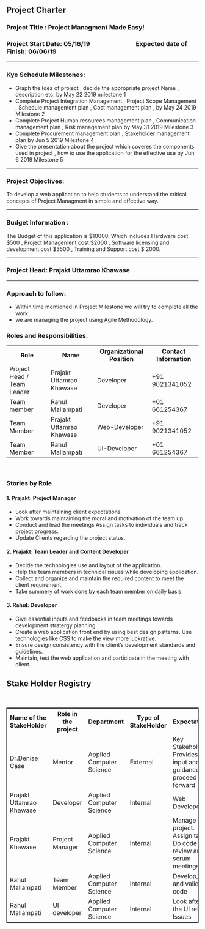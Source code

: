 
## Project Charter

### Project Title : Project Managment Made Easy!


### Project Start Date: 05/16/19 &nbsp;&nbsp;&nbsp;&nbsp;&nbsp;&nbsp;&nbsp;&nbsp;&nbsp;&nbsp;&nbsp;&nbsp;&nbsp;&nbsp;&nbsp;&nbsp;&nbsp;&nbsp;&nbsp;&nbsp;&nbsp;&nbsp;&nbsp;&nbsp;&nbsp;&nbsp;&nbsp;&nbsp;&nbsp;&nbsp;Expected date of Finish: 06/06/19

<hr>

### Kye Schedule Milestones:
* Graph the Idea of project , decide the appropriate project Name , description etc. by May 22 2019 milestone 1 
* Complete Project Integration Management , Project Scope Management , Schedule management plan , Cost management plan , by May 24 2019 Milestone 2
* Complete Project Human resources management plan , Communication management plan , Risk management plan by May 31 2019 Milestone 3
* Complete Procurement management plan , Stakeholder management plan by Jun 5 2019 Milestone 4
* Give the presentation about the project which coveres the components used in project , how to use the application for the effective use by Jun 6 2019  Milestone 5

<hr>


### Project Objectives:
To develop a web application to help students to understand the critical concepts of Project Managment in simple and effective way.

<hr>

### Budget Information :
The Budget of this application is $10000. Which includes Hardware cost $500 , Project Management cost $2000 , Software licensing and development cost $3500 , Training and Support cost $ 2000.

<hr>

### Project Head: Prajakt Uttamrao Khawase

<hr>

### Approach to follow: 

* Within time mentioned in Project Milestone we will try to complete all the work
* we are managing the project using Agile Methodology.


### Roles and Responsibilities:

<table>
  <tr>
    <th>Role</th>
    <th>Name</th>
    <th>Organizational Position</th>
    <th>Contact Information</th>
  </tr>
  <tr>
    <td>Project Head / Team Leader</td>
    <td>Prajakt Uttamrao Khawase</td>
    <td>Developer</td>
   <td>+91 9021341052</td>
  </tr>
  <tr>
    <td>Team member</td>
    <td>Rahul Mallampati</td>
    <td>Developer</td>
    <td>+01 661254367</td>
  </tr>
  
   <tr>
    <td>Team Member</td>
    <td>Prajakt Uttamrao Khawase</td>
    <td>Web-Developer</td>
   <td>+91 9021341052</td>
   </tr>
  
   <tr>
    <td>Team Member</td>
    <td>Rahul Mallampati</td>
    <td>UI-Developer</td>
   <td>+01 661254367</td>
   </tr>

</table>
<br>

### Stories by Role

#### 1. Prajakt: Project Manager

* Look after maintaining client expectations
* Work towards maintaining the moral and motivation of the team up.
* Conduct and lead the meetings Assign tasks to individuals and track project progress.
* Update Clients regarding the project status.

#### 2. Prajakt: Team Leader and Content Developer

* Decide the technologies use and layout of the application.
* Help the team members in technical issues while developing application.
* Collect and organize and maintain the required content to meet the client requirement.
* Take summery of work done by each team member on daily basis.



#### 3. Rahul: Developer

* Give essential inputs and feedbacks in team meetings towards development stratergy planning.
* Create a web application front end by using best design patterns.
  Use technologies like CSS to make the view more luckrative.
* Ensure design consistency with the client’s development standards and guidelines.
* Maintain, test the web application and participate in the meeting with client.


<h2>Stake Holder Registry</h2><br>
<table style="width:100%;border: 1px solid black;">
  <tr>
    <th>Name of the StakeHolder</th>
    <th>Role in the project</th> 
<th>Department</th>
	<th>Type of StakeHolder</th>
	<th>Expectations</th>
	<th>Contact Info</th>
  </tr>
  <tr>
    <td>Dr.Denise Case</td>
    <td>Mentor</td> 
    <td>
	Applied Computer Science</td>
	 <td>External</td> 
	 <td>Key Stakeholder. Provides input and guidance to proceed forward</td>
	  <td>Colden Hall 2280 NWMSU Maryville,Missouri</td> 
  </tr>
  <tr>
  <td>Prajakt Uttamrao Khawase</td>
    <td>Developer</td> 
    <td>
	Applied Computer Science</td>	 
	 <td>Internal</td> 
	 <td>Web Developer</td>
	  <td>Khawse.prajakt@gmail.com</td> 
  </tr>
  <tr>
    <td>Prajakt Khawase</td>
    <td>Project Manager</td> 
    <td>
    Applied Computer Science</td>
	 <td>Internal</td> 
	 <td>Manage the project. Assign tasks. Do code review and scrum meetings</td>
	  <td>khawse.prajakt@gmail.com</td> 
  </tr>
  <tr>
    <td>Rahul Mallampati</td>
    <td>Team Member</td> 
    <td>
	Applied Computer Science</td>
	 <td>Internal</td> 
	 <td>Develop,test and validate code</td>
	  <td>rahulmallampati825@gmail.com</td> 
  </tr>
<tr>
    <td>Rahul Mallampati</td>
    <td>UI developer</td> 
    <td>
	Applied Computer Science</td>
	 <td>Internal</td> 
	 <td>Look after the UI related Issues</td>
	  <td>rahulmallampati825@gmail.com</td> 
  </tr>
</table>
<br>
